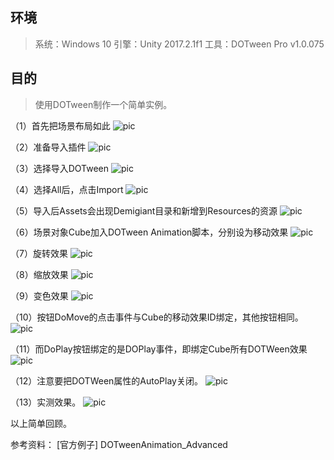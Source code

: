 ## 环境
> 系统：Windows 10
> 引擎：Unity 2017.2.1f1
> 工具：DOTween Pro v1.0.075

## 目的
> 使用DOTween制作一个简单实例。

（1）首先把场景布局如此
 ![pic](.\pic\1.png)

（2）准备导入插件
 ![pic](.\pic\2.png)

（3）选择导入DOTween
 ![pic](.\pic\3.png)

（4）选择All后，点击Import
 ![pic](.\pic\4.png)

（5）导入后Assets会出现Demigiant目录和新增到Resources的资源
 ![pic](.\pic\5.png)

（6）场景对象Cube加入DOTween Animation脚本，分别设为移动效果
 ![pic](.\pic\6.png)

（7）旋转效果
 ![pic](.\pic\7.png)

（8）缩放效果
 ![pic](.\pic\8.png)

（9）变色效果
 ![pic](.\pic\9.png)

（10）按钮DoMove的点击事件与Cube的移动效果ID绑定，其他按钮相同。
 ![pic](.\pic\10.png)

（11）而DoPlay按钮绑定的是DOPlay事件，即绑定Cube所有DOTWeen效果
 ![pic](.\pic\11.png)

（12）注意要把DOTWeen属性的AutoPlay关闭。
 ![pic](.\pic\12.png)

（13）实测效果。
 ![pic](.\pic\13.gif)



以上简单回顾。

参考资料：
[官方例子]
DOTweenAnimation_Advanced